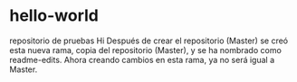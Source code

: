 # hello-world
repositorio de pruebas
Hi
Después de crear el repositorio (Master) se creó esta nueva rama, copia del repositorio (Master), y se ha nombrado como readme-edits. Ahora creando cambios en esta rama, ya no será igual a Master.
